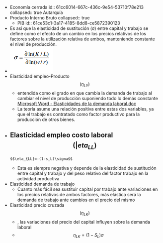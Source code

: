 - Economía cerrada 
  id:: 61cc6014-667c-436c-9e54-53710f78e213
  collapsed:: true
  Autarquía
- Producto Interno Bruto
  collapsed:: true
	- PIB
	  id:: 61ce53c1-3a17-4185-8dd8-ce5872390123
- Es así que la elasticidad de sustitución (σ) entre
  capital y trabajo se define como el efecto de un cambio en los precios relativos de los factores
  sobre la utilización relativa de ambos, manteniendo constante el nivel de producción.
- ![image.png](../assets/image_1641305000727_0.png)
- Elasticidad empleo-Producto $$(\eta_{LY})$$
	- entendida como el grado en que cambia la demanda de trabajo al cambiar el nivel de producción
	  suponiendo todo lo demás constante [Microsoft Word - Elasticidades de la demanda laboral.doc](https://www.bcu.gub.uy/Comunicaciones/Jornadas%20de%20Economa/iees03j3591009.pdf)
	- La teoría asume una relación positiva entre estas dos variables, ya que el trabajo es contratado como factor productivo para la producción de otros bienes.
- Elasticidad empleo costo laboral $$(|eta_{LL})$$
	-
	  $$\eta_{LL}=-(1-s_L)\sigma$$
	- Esta es siempre negativa y depende de la elasticidad de sustitución entre capital y trabajo y del
	  peso relativo del factor trabajo en la actividad productiva
- Elasticidad demanda de trabajo
	- Cuanto más fácil sea sustituir capital por trabajo ante variaciones en los precios relativos de ambos factores, más elástica será la demanda de trabajo ante cambios en el precio del mismo
- Elasticidad precio cruzada $$(\eta_{LK})$$
	- , las variaciones del precio del capital influyen sobre la demanda laboral
	-
	  $$\eta_{LK}=(1-S_L)\sigma$$